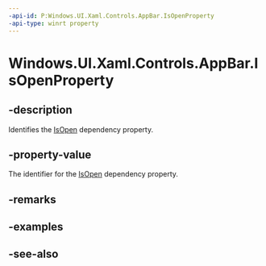 ```yaml
---
-api-id: P:Windows.UI.Xaml.Controls.AppBar.IsOpenProperty
-api-type: winrt property
---
```


<!-- Property syntax
public Windows.UI.Xaml.DependencyProperty IsOpenProperty { get; }
-->

# Windows.UI.Xaml.Controls.AppBar.IsOpenProperty

## -description
Identifies the [IsOpen](appbar_isopen.md) dependency property.



## -property-value
The identifier for the [IsOpen](appbar_isopen.md) dependency property.

## -remarks

## -examples

## -see-also
